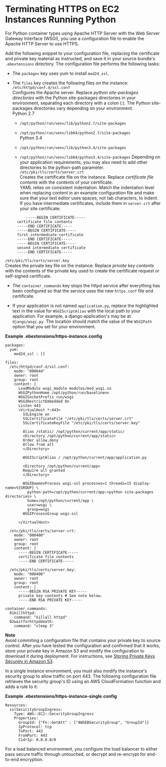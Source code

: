 # Terminating HTTPS on EC2 Instances Running Python<a name="https-singleinstance-python"></a>

For Python container types using Apache HTTP Server with the Web Server Gateway Interface \(WSGI\), you use a configuration file to enable the Apache HTTP Server to use HTTPS\.

Add the following snippet to your configuration file, replacing the certificate and private key material as instructed, and save it in your source bundle's `.ebextensions` directory\. The configuration file performs the following tasks:

+ The `packages` key uses yum to install `mod24_ssl`\.

+ The `files` key creates the following files on the instance:  
`/etc/httpd/conf.d/ssl.conf`  
Configures the Apache server\. Replace *python site\-packages directories* with the Python site\-packages directories in your environment, separating each directory with a colon \(:\)\. The Python site\-packages directories vary depending on your environment\.     
Python 2\.7  

  + `/opt/python/run/venv/lib/python2.7/site-packages`

  + `/opt/python/run/venv/lib64/python2.7/site-packages`  
Python 3\.4  

  + `/opt/python/run/venv/lib/python3.4/site-packages`

  + `/opt/python/run/venv/lib64/python3.4/site-packages`
Depending on your application requirements, you may also need to add other directories to the python\-path parameter\.   
`/etc/pki/tls/certs/server.crt`  
Creates the certificate file on the instance\. Replace *certificate file contents* with the contents of your certificate\.  
YAML relies on consistent indentation\. Match the indentation level when replacing content in an example configuration file and make sure that your text editor uses spaces, not tab characters, to indent\.
If you have intermediate certificates, include them in `server.crt` after your site certificate:  

  ```
        -----BEGIN CERTIFICATE-----
    certificate file contents
    -----END CERTIFICATE-----
    -----BEGIN CERTIFICATE-----
    first intermediate certificate
    -----END CERTIFICATE-----
    -----BEGIN CERTIFICATE-----
    second intermediate certificate
    -----END CERTIFICATE-----
  ```  
`/etc/pki/tls/certs/server.key`  
Creates the private key file on the instance\. Replace *private key contents* with the contents of the private key used to create the certificate request or self\-signed certificate\. 

+ The `container_commands` key stops the httpd service after everything has been configured so that the service uses the new `https.conf` file and certificate\.

+ If your application is not named `application.py`, replace the highlighted text in the value for `WSGIScriptAlias` with the local path to your application\. For example, a django application's may be at `django/wsgi.py`\. The location should match the value of the `WSGIPath` option that you set for your environment\.

**Example \.ebextensions/https\-instance\.config**  

```
packages:
  yum:
    mod24_ssl : []
    
files:
  /etc/httpd/conf.d/ssl.conf:
    mode: "000644"
    owner: root
    group: root
    content: |
      LoadModule wsgi_module modules/mod_wsgi.so
      WSGIPythonHome /opt/python/run/baselinenv
      WSGISocketPrefix run/wsgi
      WSGIRestrictEmbedded On
      Listen 443
      <VirtualHost *:443>
        SSLEngine on
        SSLCertificateFile "/etc/pki/tls/certs/server.crt"
        SSLCertificateKeyFile "/etc/pki/tls/certs/server.key"
        
        Alias /static/ /opt/python/current/app/static/
        <Directory /opt/python/current/app/static>
        Order allow,deny
        Allow from all
        </Directory>
        
        WSGIScriptAlias / /opt/python/current/app/application.py
        
        <Directory /opt/python/current/app>
        Require all granted
        </Directory>
        
        WSGIDaemonProcess wsgi-ssl processes=1 threads=15 display-name=%{GROUP} \
          python-path=/opt/python/current/app:<python site-packages directories> \
          home=/opt/python/current/app \
          user=wsgi \
          group=wsgi
        WSGIProcessGroup wsgi-ssl
        
      </VirtualHost>
      
  /etc/pki/tls/certs/server.crt:
    mode: "000400"
    owner: root
    group: root
    content: |
      -----BEGIN CERTIFICATE-----
      certificate file contents
      -----END CERTIFICATE-----
       
  /etc/pki/tls/certs/server.key:
    mode: "000400"
    owner: root
    group: root
    content: |
      -----BEGIN RSA PRIVATE KEY-----
      private key contents # See note below.
      -----END RSA PRIVATE KEY-----
      
container_commands:
  01killhttpd:
    command: "killall httpd"
  02waitforhttpddeath:
    command: "sleep 3"
```

**Note**  
Avoid commiting a configuration file that contains your private key to source control\. After you have tested the configuration and confirmed that it works, store your private key in Amazon S3 and modify the configuration to download it during deployment\. For instructions, see [Storing Private Keys Securely in Amazon S3](https-storingprivatekeys.md)\.

In a single instance environment, you must also modify the instance's security group to allow traffic on port 443\. The following configuration file retrieves the security group's ID using an AWS CloudFormation function and adds a rule to it:

**Example \.ebextensions/https\-instance\-single\.config**  

```
Resources:
  sslSecurityGroupIngress: 
    Type: AWS::EC2::SecurityGroupIngress
    Properties:
      GroupId: {"Fn::GetAtt" : ["AWSEBSecurityGroup", "GroupId"]}
      IpProtocol: tcp
      ToPort: 443
      FromPort: 443
      CidrIp: 0.0.0.0/0
```

For a load balanced environment, you configure the load balancer to either pass secure traffic through untouched, or decrypt and re\-encrypt for end\-to\-end encryption\.